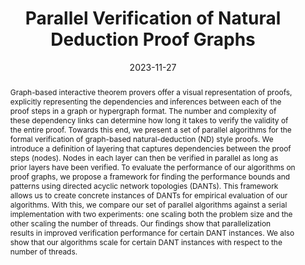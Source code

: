 ---
draft: false
title: "Parallel Verification of Natural Deduction Proof Graphs"
authors: [
    "James T Oswald",
    "Brandon Rozek"
]
date: 2023-11-27
publish_date: "2023/11/17"
conference: "International Workshop on Logical Frameworks and Meta-Languages: Theory and Practice"


isbn: ""
doi: "10.4204/EPTCS.396.4"
volume: 13921
firstpage: 36
lastpage: 51
language: "English"

pdf_url: "https://cgi.cse.unsw.edu.au/~eptcs/paper.cgi?LFMTP23.4.pdf"
abstract: "Graph-based interactive theorem provers offer a visual representation of proofs, explicitly representing the dependencies and inferences between each of the proof steps in a graph or hypergraph format. The number and complexity of these dependency links can determine how long it takes to verify the validity of the entire proof. Towards this end, we present a set of parallel algorithms for the formal verification of graph-based natural-deduction (ND) style proofs. We introduce a definition of layering that captures dependencies between the proof steps (nodes). Nodes in each layer can then be verified in parallel as long as prior layers have been verified. To evaluate the performance of our algorithms on proof graphs, we propose a framework for finding the performance bounds and patterns using directed acyclic network topologies (DANTs). This framework allows us to create concrete instances of DANTs for empirical evaluation of our algorithms. With this, we compare our set of parallel algorithms against a serial implementation with two experiments: one scaling both the problem size and the other scaling the number of threads. Our findings show that parallelization results in improved verification performance for certain DANT instances. We also show that our algorithms scale for certain DANT instances with respect to the number of threads."
---